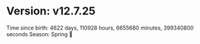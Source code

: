 # Version: v12.7.25
Time since birth: 4622 days, 110928 hours, 6655680 minutes, 399340800 seconds
Season: Spring 🌸
